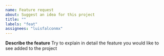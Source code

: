```yaml
---
name: Feature request
about: Suggest an idea for this project
title: ""
labels: "feat"
assignees: "luisfalconmx"
---
```


**Describe the feature**
Try to explain in detail the feature you would like to see added to the project
